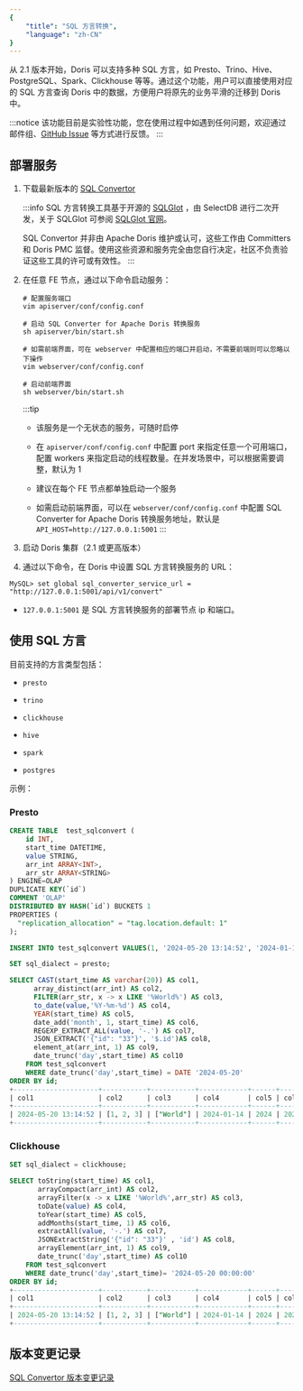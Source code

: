 ```yaml
---
{
    "title": "SQL 方言转换",
    "language": "zh-CN"
}
---
```


<!-- 
Licensed to the Apache Software Foundation (ASF) under one
or more contributor license agreements.  See the NOTICE file
distributed with this work for additional information
regarding copyright ownership.  The ASF licenses this file
to you under the Apache License, Version 2.0 (the
"License"); you may not use this file except in compliance
with the License.  You may obtain a copy of the License at

  http://www.apache.org/licenses/LICENSE-2.0

Unless required by applicable law or agreed to in writing,
software distributed under the License is distributed on an
"AS IS" BASIS, WITHOUT WARRANTIES OR CONDITIONS OF ANY
KIND, either express or implied.  See the License for the
specific language governing permissions and limitations
under the License.
-->

从 2.1 版本开始，Doris 可以支持多种 SQL 方言，如 Presto、Trino、Hive、PostgreSQL、Spark、Clickhouse 等等。通过这个功能，用户可以直接使用对应的 SQL 方言查询 Doris 中的数据，方便用户将原先的业务平滑的迁移到 Doris 中。

:::notice
该功能目前是实验性功能，您在使用过程中如遇到任何问题，欢迎通过邮件组、[GitHub Issue](https://github.com/apache/doris/issues) 等方式进行反馈。
:::

## 部署服务

1. 下载最新版本的 [SQL Convertor](https://www.selectdb.com/tools/doris-sql-convertor)

    :::info
    SQL 方言转换工具基于开源的 [SQLGlot](https://github.com/tobymao/sqlglot) ，由 SelectDB 进行二次开发，关于 SQLGlot 可参阅 [SQLGlot 官网](https://sqlglot.com/sqlglot.html)。  

    SQL Convertor 并非由 Apache Doris 维护或认可，这些工作由 Committers 和 Doris PMC 监督。使用这些资源和服务完全由您自行决定，社区不负责验证这些工具的许可或有效性。
    :::

2. 在任意 FE 节点，通过以下命令启动服务：

    ```shell
    # 配置服务端口
    vim apiserver/conf/config.conf

    # 启动 SQL Converter for Apache Doris 转换服务
    sh apiserver/bin/start.sh

    # 如需前端界面，可在 webserver 中配置相应的端口并启动，不需要前端则可以忽略以下操作
    vim webserver/conf/config.conf

    # 启动前端界面
    sh webserver/bin/start.sh
    ```

    :::tip
    - 该服务是一个无状态的服务，可随时启停

    - 在 `apiserver/conf/config.conf` 中配置 port 来指定任意一个可用端口，配置 workers 来指定启动的线程数量。在并发场景中，可以根据需要调整，默认为 1

    - 建议在每个 FE 节点都单独启动一个服务

    - 如需启动前端界面，可以在 `webserver/conf/config.conf` 中配置 SQL Converter for Apache Doris 转换服务地址，默认是 `API_HOST=http://127.0.0.1:5001`
    :::

3. 启动 Doris 集群（2.1 或更高版本）

4. 通过以下命令，在 Doris 中设置 SQL 方言转换服务的 URL：

  `MySQL> set global sql_converter_service_url = "http://127.0.0.1:5001/api/v1/convert"`

  - `127.0.0.1:5001` 是 SQL 方言转换服务的部署节点 ip 和端口。

## 使用 SQL 方言

目前支持的方言类型包括：

- `presto`

- `trino`

- `clickhouse`

- `hive`

- `spark`

- `postgres`

示例：

### Presto

```sql
CREATE TABLE  test_sqlconvert (
    id INT,
    start_time DATETIME,
    value STRING,
    arr_int ARRAY<INT>,
    arr_str ARRAY<STRING>
) ENGINE=OLAP
DUPLICATE KEY(`id`)
COMMENT 'OLAP'
DISTRIBUTED BY HASH(`id`) BUCKETS 1
PROPERTIES (
  "replication_allocation" = "tag.location.default: 1"
);

INSERT INTO test_sqlconvert VALUES(1, '2024-05-20 13:14:52', '2024-01-14',[1, 2, 3, 3], ['Hello', 'World']);

SET sql_dialect = presto;

SELECT CAST(start_time AS varchar(20)) AS col1,
      array_distinct(arr_int) AS col2,
      FILTER(arr_str, x -> x LIKE '%World%') AS col3,
      to_date(value,'%Y-%m-%d') AS col4,
      YEAR(start_time) AS col5,
      date_add('month', 1, start_time) AS col6,
      REGEXP_EXTRACT_ALL(value, '-.') AS col7,
      JSON_EXTRACT('{"id": "33"}', '$.id')AS col8,
      element_at(arr_int, 1) AS col9,
      date_trunc('day',start_time) AS col10
    FROM test_sqlconvert
    WHERE date_trunc('day',start_time) = DATE '2024-05-20'     
ORDER BY id;
+---------------------+-----------+-----------+------------+------+---------------------+-------------+------+------+---------------------+
| col1                | col2      | col3      | col4       | col5 | col6                | col7        | col8 | col9 | col10               |
+---------------------+-----------+-----------+------------+------+---------------------+-------------+------+------+---------------------+
| 2024-05-20 13:14:52 | [1, 2, 3] | ["World"] | 2024-01-14 | 2024 | 2024-06-20 13:14:52 | ['-0','-1'] | "33" |    1 | 2024-05-20 00:00:00 |
+---------------------+-----------+-----------+------------+------+---------------------+-------------+------+------+---------------------+
```

### Clickhouse

```sql
SET sql_dialect = clickhouse;

SELECT toString(start_time) AS col1,
       arrayCompact(arr_int) AS col2,
       arrayFilter(x -> x LIKE '%World%',arr_str) AS col3,
       toDate(value) AS col4,
       toYear(start_time) AS col5,
       addMonths(start_time, 1) AS col6,
       extractAll(value, '-.') AS col7,
       JSONExtractString('{"id": "33"}' , 'id') AS col8,
       arrayElement(arr_int, 1) AS col9,
       date_trunc('day',start_time) AS col10
    FROM test_sqlconvert
    WHERE date_trunc('day',start_time)= '2024-05-20 00:00:00'     
ORDER BY id;
+---------------------+-----------+-----------+------------+------+---------------------+-------------+------+------+---------------------+
| col1                | col2      | col3      | col4       | col5 | col6                | col7        | col8 | col9 | col10               |
+---------------------+-----------+-----------+------------+------+---------------------+-------------+------+------+---------------------+
| 2024-05-20 13:14:52 | [1, 2, 3] | ["World"] | 2024-01-14 | 2024 | 2024-06-20 13:14:52 | ['-0','-1'] | "33" |    1 | 2024-05-20 00:00:00 |
+---------------------+-----------+-----------+------------+------+---------------------+-------------+------+------+---------------------+
```

## 版本变更记录

[SQL Convertor 版本变更记录](https://docs.selectdb.com/docs/ecosystem/sql-converter/sql-converter-release-node)
